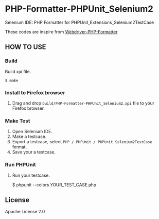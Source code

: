 PHP-Formatter-PHPUnit_Selenium2
===============================

Selenium IDE: PHP Formatter for PHPUnit_Extensions_Selenium2TestCase

These codes are inspire from [Webdriver-PHP-Formatter](https://github.com/jupeter/Webdriver-PHP-Formatter)

## HOW TO USE


### Build
Build xpi file.

	$ make


### Install to Firefox browser
1. Drag and drop `build/PHP-Formatter-PHPUnit_Selenium2.xpi` file to your Firefox browser.


### Make Test
1. Open Selenium IDE.
2. Make a testcase.
3. Export a testcase, select `PHP / PHPUnit / PHPUnit Selenium2TestCase` format.
4. Save your a testcase.


### Run PHPUnit
1. Run your testcase.

	$ phpunit --colors YOUR_TEST_CASE.php


## License
Apache License 2.0
